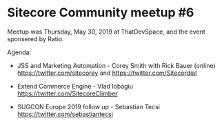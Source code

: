 # Sitecore Community meetup #6

Meetup was Thursday, May 30, 2019 at ThatDevSpace, and the event sponsered by Ratio.

Agenda:

 -  JSS and Marketing Automation - Corey Smith with Rick Bauer (online) https://twitter.com/sitecorey and https://twitter.com/Sitecordial

 - Extend Commerce Engine - Vlad Iobagiu https://twitter.com/SitecoreClimber

 - SUGCON Europe 2019 follow up - Sebastian Tecsi https://twitter.com/sebastiantecsi
